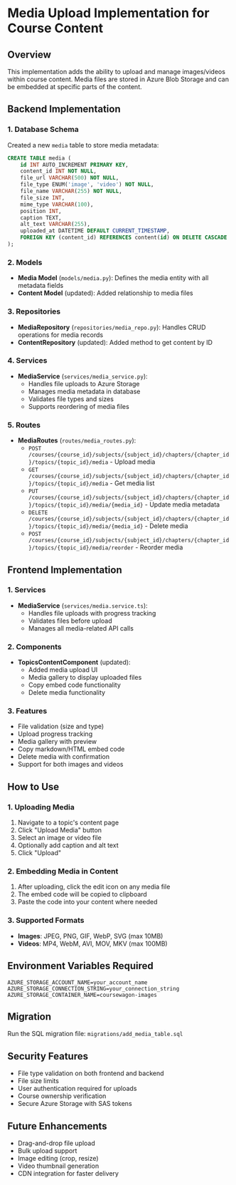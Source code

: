 # Media Upload Implementation for Course Content

## Overview
This implementation adds the ability to upload and manage images/videos within course content. Media files are stored in Azure Blob Storage and can be embedded at specific parts of the content.

## Backend Implementation

### 1. Database Schema
Created a new `media` table to store media metadata:
```sql
CREATE TABLE media (
    id INT AUTO_INCREMENT PRIMARY KEY,
    content_id INT NOT NULL,
    file_url VARCHAR(500) NOT NULL,
    file_type ENUM('image', 'video') NOT NULL,
    file_name VARCHAR(255) NOT NULL,
    file_size INT,
    mime_type VARCHAR(100),
    position INT,
    caption TEXT,
    alt_text VARCHAR(255),
    uploaded_at DATETIME DEFAULT CURRENT_TIMESTAMP,
    FOREIGN KEY (content_id) REFERENCES content(id) ON DELETE CASCADE
);
```

### 2. Models
- **Media Model** (`models/media.py`): Defines the media entity with all metadata fields
- **Content Model** (updated): Added relationship to media files

### 3. Repositories
- **MediaRepository** (`repositories/media_repo.py`): Handles CRUD operations for media records
- **ContentRepository** (updated): Added method to get content by ID

### 4. Services
- **MediaService** (`services/media_service.py`): 
  - Handles file uploads to Azure Storage
  - Manages media metadata in database
  - Validates file types and sizes
  - Supports reordering of media files

### 5. Routes
- **MediaRoutes** (`routes/media_routes.py`):
  - `POST /courses/{course_id}/subjects/{subject_id}/chapters/{chapter_id}/topics/{topic_id}/media` - Upload media
  - `GET /courses/{course_id}/subjects/{subject_id}/chapters/{chapter_id}/topics/{topic_id}/media` - Get media list
  - `PUT /courses/{course_id}/subjects/{subject_id}/chapters/{chapter_id}/topics/{topic_id}/media/{media_id}` - Update media metadata
  - `DELETE /courses/{course_id}/subjects/{subject_id}/chapters/{chapter_id}/topics/{topic_id}/media/{media_id}` - Delete media
  - `POST /courses/{course_id}/subjects/{subject_id}/chapters/{chapter_id}/topics/{topic_id}/media/reorder` - Reorder media

## Frontend Implementation

### 1. Services
- **MediaService** (`services/media.service.ts`):
  - Handles file uploads with progress tracking
  - Validates files before upload
  - Manages all media-related API calls

### 2. Components
- **TopicsContentComponent** (updated):
  - Added media upload UI
  - Media gallery to display uploaded files
  - Copy embed code functionality
  - Delete media functionality

### 3. Features
- File validation (size and type)
- Upload progress tracking
- Media gallery with preview
- Copy markdown/HTML embed code
- Delete media with confirmation
- Support for both images and videos

## How to Use

### 1. Uploading Media
1. Navigate to a topic's content page
2. Click "Upload Media" button
3. Select an image or video file
4. Optionally add caption and alt text
5. Click "Upload"

### 2. Embedding Media in Content
1. After uploading, click the edit icon on any media file
2. The embed code will be copied to clipboard
3. Paste the code into your content where needed

### 3. Supported Formats
- **Images**: JPEG, PNG, GIF, WebP, SVG (max 10MB)
- **Videos**: MP4, WebM, AVI, MOV, MKV (max 100MB)

## Environment Variables Required
```
AZURE_STORAGE_ACCOUNT_NAME=your_account_name
AZURE_STORAGE_CONNECTION_STRING=your_connection_string
AZURE_STORAGE_CONTAINER_NAME=coursewagon-images
```

## Migration
Run the SQL migration file: `migrations/add_media_table.sql`

## Security Features
- File type validation on both frontend and backend
- File size limits
- User authentication required for uploads
- Course ownership verification
- Secure Azure Storage with SAS tokens

## Future Enhancements
- Drag-and-drop file upload
- Bulk upload support
- Image editing (crop, resize)
- Video thumbnail generation
- CDN integration for faster delivery